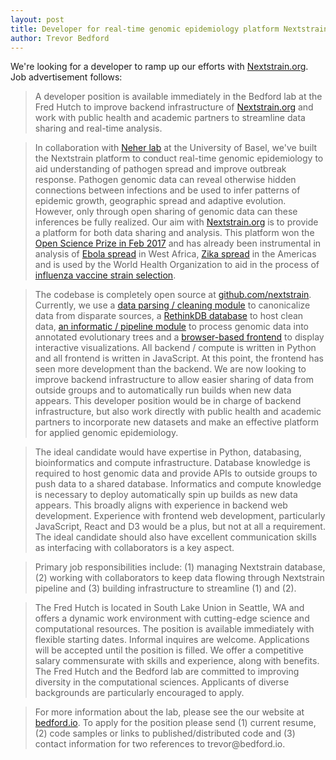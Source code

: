```yaml
---
layout: post
title: Developer for real-time genomic epidemiology platform Nextstrain.org
author: Trevor Bedford
---
```


We're looking for a developer to ramp up our efforts with [Nextstrain.org](https://nextstrain.org). Job advertisement follows:

> A developer position is available immediately in the Bedford lab at the Fred Hutch to improve backend infrastructure of [Nextstrain.org](https://nextstrain.org) and work with public health and academic partners to streamline data sharing and real-time analysis.

> In collaboration with [Neher lab](https://neherlab.org/) at the University of Basel, we've built the Nextstrain platform to conduct real-time genomic epidemiology to aid understanding of pathogen spread and improve outbreak response. Pathogen genomic data can reveal otherwise hidden connections between infections and be used to infer patterns of epidemic growth, geographic spread and adaptive evolution. However, only through open sharing of genomic data can these inferences be fully realized. Our aim with [Nextstrain.org](https://nextstrain.org) is to provide a platform for both data sharing and analysis. This platform won the [Open Science Prize in Feb 2017](https://www.openscienceprize.org/) and has already been instrumental in analysis of [Ebola spread](https://nextstrain.org/ebola/) in West Africa, [Zika spread](https://nextstrain.org/zika/) in the Americas and is used by the World Health Organization to aid in the process of [influenza vaccine strain selection](https://nextstrain.org/flu/).

> The codebase is completely open source at [github.com/nextstrain](https://github.com/nextstrain). Currently, we use a [data parsing / cleaning module](https://github.com/nextstrain/sacra) to canonicalize data from disparate sources, a [RethinkDB database](https://github.com/nextstrain/flora) to host clean data, [an informatic / pipeline module](https://github.com/nextstrain/augur) to process genomic data into annotated evolutionary trees and a [browser-based frontend](https://github.com/nextstrain/auspice) to display interactive visualizations. All backend / compute is written in Python and all frontend is written in JavaScript. At this point, the frontend has seen more development than the backend. We are now looking to improve backend infrastructure to allow easier sharing of data from outside groups and to automatically run builds when new data appears. This developer position would be in charge of backend infrastructure, but also work directly with public health and academic partners to incorporate new datasets and make an effective platform for applied genomic epidemiology.

> The ideal candidate would have expertise in Python, databasing, bioinformatics and compute infrastructure. Database knowledge is required to host genomic data and provide APIs to outside groups to push data to a shared database. Informatics and compute knowledge is necessary to deploy automatically spin up builds as new data appears. This broadly aligns with experience in backend web development. Experience with frontend web development, particularly JavaScript, React and D3 would be a plus, but not at all a requirement. The ideal candidate should also have excellent communication skills as interfacing with collaborators is a key aspect.

> Primary job responsibilities include: (1) managing Nextstrain database, (2) working with collaborators to keep data flowing through Nextstrain pipeline and (3) building infrastructure to streamline (1) and (2).

> The Fred Hutch is located in South Lake Union in Seattle, WA and offers a dynamic work environment with cutting-edge science and computational resources. The position is available immediately with flexible starting dates. Informal inquires are welcome. Applications will be accepted until the position is filled.  We offer a competitive salary commensurate with skills and experience, along with benefits. The Fred Hutch and the Bedford lab are committed to improving diversity in the computational sciences. Applicants of diverse backgrounds are particularly encouraged to apply.

> For more information about the lab, please see the our website at [bedford.io](http://bedford.io). To apply for the position please send (1) current resume, (2) code samples or links to published/distributed code and (3) contact information for two references to trevor<span style="display:none">obfuscate</span>@bedford.io.
